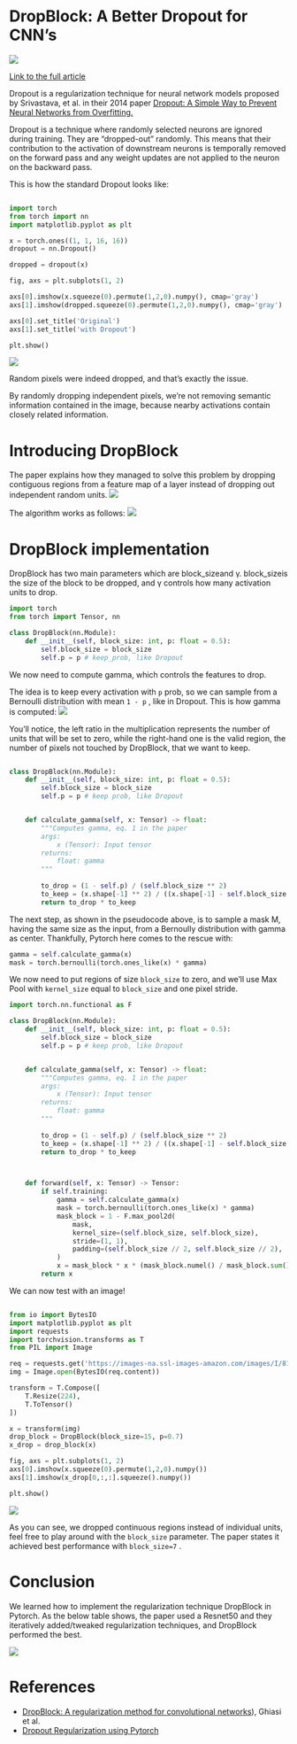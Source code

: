 # DropBlock: A Better Dropout for CNN’s

![](images/bg.png)

[Link to the full article](https://medium.com/artificialis/dropblock-a-better-dropout-for-cnns-17f80c47451d)

Dropout is a regularization technique for neural network models proposed by Srivastava, et al. in their 2014 paper [Dropout: A Simple Way to Prevent Neural Networks from Overfitting.](http://jmlr.org/papers/v15/srivastava14a.html)

Dropout is a technique where randomly selected neurons are ignored during training. They are “dropped-out” randomly. This means that their contribution to the activation of downstream neurons is temporally removed on the forward pass and any weight updates are not applied to the neuron on the backward pass.

This is how the standard Dropout looks like:

```python

import torch
from torch import nn
import matplotlib.pyplot as plt

x = torch.ones((1, 1, 16, 16))
dropout = nn.Dropout()

dropped = dropout(x)

fig, axs = plt.subplots(1, 2)

axs[0].imshow(x.squeeze(0).permute(1,2,0).numpy(), cmap='gray')
axs[1].imshow(dropped.squeeze(0).permute(1,2,0).numpy(), cmap='gray')

axs[0].set_title('Original')
axs[1].set_title('with Dropout')

plt.show()
```
![](images/dropout.png)

Random pixels were indeed dropped, and that’s exactly the issue.

By randomly dropping independent pixels, we’re not removing semantic information contained in the image, because nearby activations contain closely related information.

# Introducing DropBlock
The paper explains how they managed to solve this problem by dropping contiguous regions from a feature map of a layer instead of dropping out independent random units.
![](images/dropblock1.png)

The algorithm works as follows:
![](images/pseudo.png)

# DropBlock implementation
DropBlock has two main parameters which are block_sizeand γ. block_sizeis the size of the block to be dropped, and γ controls how many activation units to drop.
```python
import torch
from torch import Tensor, nn

class DropBlock(nn.Module):
    def __init__(self, block_size: int, p: float = 0.5):
        self.block_size = block_size
        self.p = p # keep_prob, like Dropout
```

We now need to compute gamma, which controls the features to drop.

The idea is to keep every activation with `p` prob, so we can sample from a Bernoulli distribution with mean `1 - p` , like in Dropout.
This is how gamma is computed:
![](images/eq1.png)

You’ll notice, the left ratio in the multiplication represents the number of units that will be set to zero, while the right-hand one is the valid region, the number of pixels not touched by DropBlock, that we want to keep.

```python

class DropBlock(nn.Module):
    def __init__(self, block_size: int, p: float = 0.5):
        self.block_size = block_size
        self.p = p # keep prob, like Dropout


    def calculate_gamma(self, x: Tensor) -> float:
        """Computes gamma, eq. 1 in the paper
        args:
            x (Tensor): Input tensor
        returns:
            float: gamma
        """
        
        to_drop = (1 - self.p) / (self.block_size ** 2)
        to_keep = (x.shape[-1] ** 2) / ((x.shape[-1] - self.block_size + 1) ** 2)
        return to_drop * to_keep
```

The next step, as shown in the pseudocode above, is to sample a mask M, having the same size as the input, from a Bernoully distribution with gamma as center. Thankfully, Pytorch here comes to the rescue with:
```python
gamma = self.calculate_gamma(x)
mask = torch.bernoulli(torch.ones_like(x) * gamma)
```

We now need to put regions of size `block_size` to zero, and we’ll use Max Pool with `kernel_size` equal to `block_size` and one pixel stride.

```python
import torch.nn.functional as F

class DropBlock(nn.Module):
    def __init__(self, block_size: int, p: float = 0.5):
        self.block_size = block_size
        self.p = p # keep prob, like Dropout


    def calculate_gamma(self, x: Tensor) -> float:
        """Computes gamma, eq. 1 in the paper
        args:
            x (Tensor): Input tensor
        returns:
            float: gamma
        """
        
        to_drop = (1 - self.p) / (self.block_size ** 2)
        to_keep = (x.shape[-1] ** 2) / ((x.shape[-1] - self.block_size + 1) ** 2)
        return to_drop * to_keep



    def forward(self, x: Tensor) -> Tensor:
        if self.training:
            gamma = self.calculate_gamma(x)
            mask = torch.bernoulli(torch.ones_like(x) * gamma)
            mask_block = 1 - F.max_pool2d(
                mask,
                kernel_size=(self.block_size, self.block_size),
                stride=(1, 1),
                padding=(self.block_size // 2, self.block_size // 2),
            )
            x = mask_block * x * (mask_block.numel() / mask_block.sum()) # normalize
        return x
```

We can now test with an image!

```python

from io import BytesIO
import matplotlib.pyplot as plt
import requests
import torchvision.transforms as T
from PIL import Image

req = requests.get('https://images-na.ssl-images-amazon.com/images/I/81TFFiQ9e+L.jpg')
img = Image.open(BytesIO(req.content))

transform = T.Compose([
    T.Resize(224),
    T.ToTensor()
])

x = transform(img)
drop_block = DropBlock(block_size=15, p=0.7)
x_drop = drop_block(x)

fig, axs = plt.subplots(1, 2)
axs[0].imshow(x.squeeze(0).permute(1,2,0).numpy())
axs[1].imshow(x_drop[0,:,:].squeeze().numpy())

plt.show()
```
![](images/output.png)

As you can see, we dropped continuous regions instead of individual units, feel free to play around with the `block_size` parameter. The paper states it achieved best performance with `block_size=7` .

# Conclusion
We learned how to implement the regularization technique DropBlock in Pytorch.
As the below table shows, the paper used a Resnet50 and they iteratively added/tweaked regularization techniques, and DropBlock performed the best.

![](images/resnet50.png)

# References
* [DropBlock: A regularization method for convolutional networks](https://arxiv.org/pdf/1810.12890.pdf)), Ghiasi et al.
* [Dropout Regularization using Pytorch](https://medium.com/artificialis/dropout-regularization-using-pytorch-in-python-7765337cb158)
